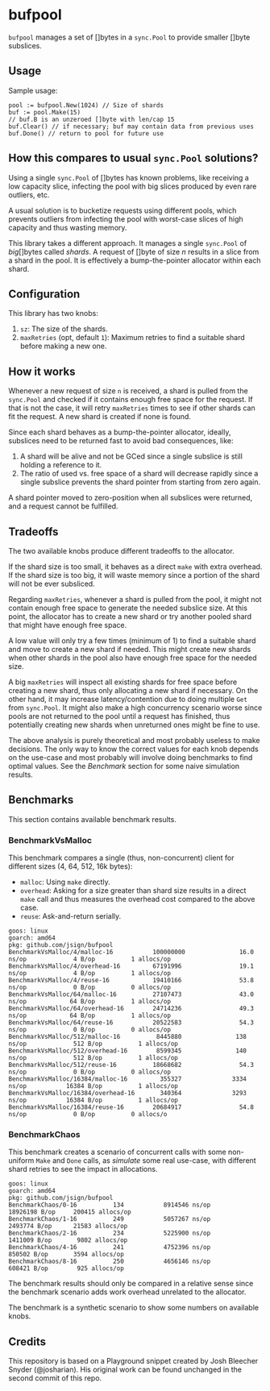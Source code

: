 # bufpool

`bufpool` manages a set of []bytes in a `sync.Pool` to provide smaller 
[]byte subslices.

## Usage
Sample usage:
```
pool := bufpool.New(1024) // Size of shards
buf := pool.Make(15)
// buf.B is an unzeroed []byte with len/cap 15
buf.Clear() // if necessary; buf may contain data from previous uses
buf.Done() // return to pool for future use
```

## How this compares to usual `sync.Pool` solutions?
Using a single `sync.Pool` of []bytes has known problems, like receiving a low capacity slice, infecting the pool with big slices produced by even rare outliers, etc.

A usual solution is to bucketize requests using different pools, which prevents outliers from infecting the pool with worst-case slices of high capacity and thus wasting memory.

This library takes a different approach. It manages a single `sync.Pool` of _big_[]bytes called _shards_. A request of []byte of size _n_  results in a slice from a shard in the pool. It is effectively a bump-the-pointer allocator within each shard.

## Configuration
This library has two knobs:
1. `sz`: The size of the shards.
2. `maxRetries` (opt, default `1`): Maximum retries to find a suitable shard before making a new one.

## How it works
Whenever a new request of size `n` is received, a shard is pulled from the `sync.Pool` and checked if it contains enough free space for the request. If that is not the case, it will retry `maxRetries` times to see if other shards can fit the request. A new shard is created if none is found.

Since each shard behaves as a bump-the-pointer allocator, ideally, subslices need to be returned fast to avoid bad consequences, like:
1. A shard will be alive and not be GCed since a single subslice is still holding a reference to it.
2. The ratio of used vs. free space of a shard will decrease rapidly since a single subslice prevents the shard pointer from starting from zero again.

A shard pointer moved to zero-position when all subslices were returned, and a request cannot be fulfilled.

## Tradeoffs
The two available knobs produce different tradeoffs to the allocator.

If the shard size is too small, it behaves as a direct `make` with extra overhead. If the shard size is too big, it will waste memory since a portion of the shard will not be ever subsliced.

Regarding `maxRetries`, whenever a shard is pulled from the pool, it might not contain enough free space to generate the needed subslice size. At this point, the allocator has to create a new shard or try another pooled shard that might have enough free space.

A low value will only try a few times (minimum of 1) to find a suitable shard and move to create a new shard if needed. This might create new shards when other shards in the pool also have enough free space for the needed size.

A big `maxRetries` will inspect all existing shards for free space before creating a new shard, thus only allocating a new shard if necessary. On the other hand, it may increase latency/contention due to doing multiple `Get` from `sync.Pool`. It might also make a high concurrency scenario worse since pools are not returned to the pool until a request has finished, thus potentially creating new shards when unreturned ones might be fine to use.

The above analysis is purely theoretical and most probably useless to make decisions. The only way to know the correct values for each knob depends on the use-case and most probably will involve doing benchmarks to find optimal values. See the _Benchmark_ section for some naive simulation results.

## Benchmarks

This section contains available benchmark results.

### BenchmarkVsMalloc
This benchmark compares a single (thus, non-concurrent) client for different sizes (4, 64, 512, 16k bytes):
- `malloc`: Using `make` directly.
- `overhead`: Asking for a size greater than shard size results in a direct `make` call and thus measures the overhead cost compared to the above case.
- `reuse`: Ask-and-return serially.  

```
goos: linux
goarch: amd64
pkg: github.com/jsign/bufpool
BenchmarkVsMalloc/4/malloc-16           100000000               16.0 ns/op             4 B/op          1 allocs/op
BenchmarkVsMalloc/4/overhead-16         67191996                19.1 ns/op             4 B/op          1 allocs/op
BenchmarkVsMalloc/4/reuse-16            19410166                53.8 ns/op             0 B/op          0 allocs/op
BenchmarkVsMalloc/64/malloc-16          27107473                43.0 ns/op            64 B/op          1 allocs/op
BenchmarkVsMalloc/64/overhead-16        24714236                49.3 ns/op            64 B/op          1 allocs/op
BenchmarkVsMalloc/64/reuse-16           20522583                54.3 ns/op             0 B/op          0 allocs/op
BenchmarkVsMalloc/512/malloc-16          8445880               138 ns/op             512 B/op          1 allocs/op
BenchmarkVsMalloc/512/overhead-16        8599345               140 ns/op             512 B/op          1 allocs/op
BenchmarkVsMalloc/512/reuse-16          18668682                54.3 ns/op             0 B/op          0 allocs/op
BenchmarkVsMalloc/16384/malloc-16         355327              3334 ns/op           16384 B/op          1 allocs/op
BenchmarkVsMalloc/16384/overhead-16       340364              3293 ns/op           16384 B/op          1 allocs/op
BenchmarkVsMalloc/16384/reuse-16        20684917                54.8 ns/op             0 B/op          0 allocs/o
```

### BenchmarkChaos
This benchmark creates a scenario of concurrent calls with some non-uniform `Make` and `Done` calls, as _simulate_ some real use-case, with different shard retries to see the impact in allocations.

```
goos: linux
goarch: amd64
pkg: github.com/jsign/bufpool
BenchmarkChaos/0-16          134           8914546 ns/op        18926198 B/op     200415 allocs/op
BenchmarkChaos/1-16          249           5057267 ns/op         2493774 B/op      21583 allocs/op
BenchmarkChaos/2-16          234           5225900 ns/op         1411009 B/op       9802 allocs/op
BenchmarkChaos/4-16          241           4752396 ns/op          850502 B/op       3594 allocs/op
BenchmarkChaos/8-16          250           4656146 ns/op          608421 B/op        925 allocs/op
```
The benchmark results should only be compared in a relative sense since the benchmark scenario adds work overhead unrelated to the allocator.

The benchmark is a synthetic scenario to show some numbers on available knobs.

## Credits
This repository is based on a Playground snippet created by Josh Bleecher Snyder (@josharian). His original work can be found unchanged in the second commit of this repo.

